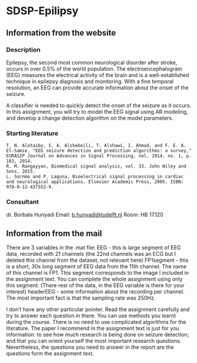 # SDSP-Epilipsy

## Information from the website

### Description
Epilepsy, the second most common neurological disorder after stroke, occurs in over 0.5% of the world population. The electroencephalogram (EEG) measures the electrical activity of the brain and is a well-established technique in epilepsy diagnosis and monitoring. With a fine temporal resolution, an EEG can provide accurate information about the onset of the seizure.

A classifier is needed to quickly detect the onset of the seizure as it occurs. In this assignment, you will try to model the EEG signal using AR modeling, and develop a change detection algorithm on the model parameters.

### Starting literature

    T. N. Alotaiby, S. A. Alshebeili, T. Alshawi, I. Ahmad, and F. E. A. El-Samie, "EEG seizure detection and prediction algorithms: a survey," EURASIP Journal on Advances in Signal Processing, vol. 2014, no. 1, p. 183, 2014.
    R. M. Rangayyan, Biomedical signal analysis, vol. 33. John Wiley and Sons, 2015.
    L. Sornmo and P. Laguna, Bioelectrical signal processing in cardiac and neurological applications. Elsevier Academic Press, 2005. ISBN: 978-0-12-437552-9. 

### Consultant
dr. Borbala Hunyadi
Email: b.hunyadi@tudelft.nl
Room: HB 17.120 

## Information from the mail
There are 3 variables in the .mat file:
EEG - this is large segment of EEG data, recorded with 21 channels (the 22nd channels was an ECG but I deleted this channel from the dataset, not relevant here)
FP1segment - this is a short, 30s long segment of EEG data from the 11th channel. The name of this channel is FP1. This segment corresponds to the image I included in the assignment text. You can complete the whole assignment using only this segment. (There rest of the data, in the EEG variable is there for your interest)
headerEEG - some information about the recording per channel. The most important fact is that the sampling rate was 250Hz.

I don’t have any other particular pointer. Read the assignment carefully and try to answer each question in there.
You can use methods you learnt during the course. There is no need to use complicated algorithms for the literature. The paper I recommend in the assignment text is just for you information: to see how much research is being done on seizure detection; and that you can orient yourself the most important research questions. Nevertheless, the questions you  need to answer in the report are the questions form the assignment text.
